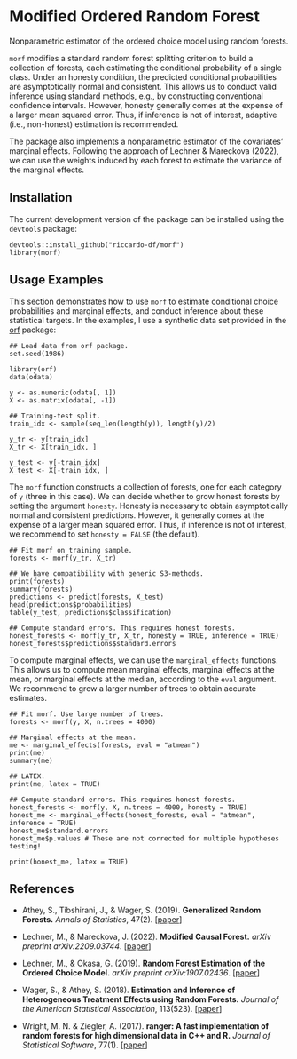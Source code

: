 # Modified Ordered Random Forest
 
Nonparametric estimator of the ordered choice model using random forests. 

`morf` modifies a standard random forest splitting criterion to build a collection of forests, each estimating the conditional probability of a single class. Under an honesty condition, the predicted conditional probabilities are asymptotically normal and consistent. This allows us to conduct valid inference using standard methods, e.g., by constructing conventional confidence intervals. However, honesty generally comes at the expense of a larger mean squared error. Thus, if inference is not of interest, adaptive (i.e., non-honest) estimation is recommended.

The package also implements a nonparametric estimator of the covariates’ marginal effects. Following the approach of Lechner & Mareckova (2022), we can use the weights induced by each forest to estimate the variance of the marginal effects.

 ## Installation  
The current development version of the package can be installed using the `devtools` package:

```
devtools::install_github("riccardo-df/morf")
library(morf)
```

## Usage Examples
This section demonstrates how to use `morf` to estimate conditional choice probabilities and marginal effects, and conduct inference about these statistical targets. In the examples, I use a synthetic data set provided in the [orf](https://github.com/okasag/orf) package:

```
## Load data from orf package.
set.seed(1986)

library(orf)
data(odata)

y <- as.numeric(odata[, 1])
X <- as.matrix(odata[, -1])

## Training-test split.
train_idx <- sample(seq_len(length(y)), length(y)/2)

y_tr <- y[train_idx]
X_tr <- X[train_idx, ]

y_test <- y[-train_idx]
X_test <- X[-train_idx, ]
```

The `morf` function constructs a collection of forests, one for each category of `y` (three in this case). We can decide whether to grow honest forests by setting the argument `honesty`. Honesty is necessary to obtain asymptotically normal and consistent predictions. However, it generally comes at the expense of a larger mean squared error. Thus, if inference is not of interest, we recommend to set `honesty = FALSE` (the default).

```
## Fit morf on training sample.
forests <- morf(y_tr, X_tr)

## We have compatibility with generic S3-methods.
print(forests)
summary(forests)
predictions <- predict(forests, X_test)
head(predictions$probabilities)
table(y_test, predictions$classification)

## Compute standard errors. This requires honest forests.
honest_forests <- morf(y_tr, X_tr, honesty = TRUE, inference = TRUE)
honest_forests$predictions$standard.errors
```

To compute marginal effects, we can use the `marginal_effects` functions. This allows us to compute mean marginal effects, marginal effects at the mean, or marginal effects at the median, according to the `eval` argument. We recommend to grow a larger number of trees to obtain accurate estimates.

```
## Fit morf. Use large number of trees.
forests <- morf(y, X, n.trees = 4000)

## Marginal effects at the mean.
me <- marginal_effects(forests, eval = "atmean")
print(me)
summary(me)

## LATEX.
print(me, latex = TRUE)

## Compute standard errors. This requires honest forests.
honest_forests <- morf(y, X, n.trees = 4000, honesty = TRUE)
honest_me <- marginal_effects(honest_forests, eval = "atmean", inference = TRUE)
honest_me$standard.errors
honest_me$p.values # These are not corrected for multiple hypotheses testing!

print(honest_me, latex = TRUE)
```

## References

- Athey, S., Tibshirani, J., & Wager, S. (2019).
<b>Generalized Random Forests.</b> <i>Annals of Statistics</i>, 47(2).
[<a href="https://projecteuclid.org/euclid.aos/1547197251">paper</a>]

- Lechner, M., & Mareckova, J. (2022). 
<b>Modified Causal Forest.</b>
<i>arXiv preprint arXiv:2209.03744</i>.
[<a href="https://arxiv.org/abs/2209.03744">paper</a>]

- Lechner, M., & Okasa, G. (2019). 
<b>Random Forest Estimation of the Ordered Choice Model.</b>
<i>arXiv preprint arXiv:1907.02436</i>.
[<a href="https://arxiv.org/abs/1907.02436">paper</a>]

- Wager, S., & Athey, S. (2018).
<b>Estimation and Inference of Heterogeneous Treatment Effects using Random Forests.</b>
<i>Journal of the American Statistical Association</i>, 113(523).
[<a href="https://www.tandfonline.com/eprint/v7p66PsDhHCYiPafTJwC/full">paper</a>]

- Wright, M. N. & Ziegler, A. (2017).
<b>ranger: A fast implementation of random forests for high dimensional data in C++ and R.</b>
<i>Journal of Statistical Software</i>, 77(1).
[<a href="https://www.jstatsoft.org/article/view/v077i01">paper</a>]
